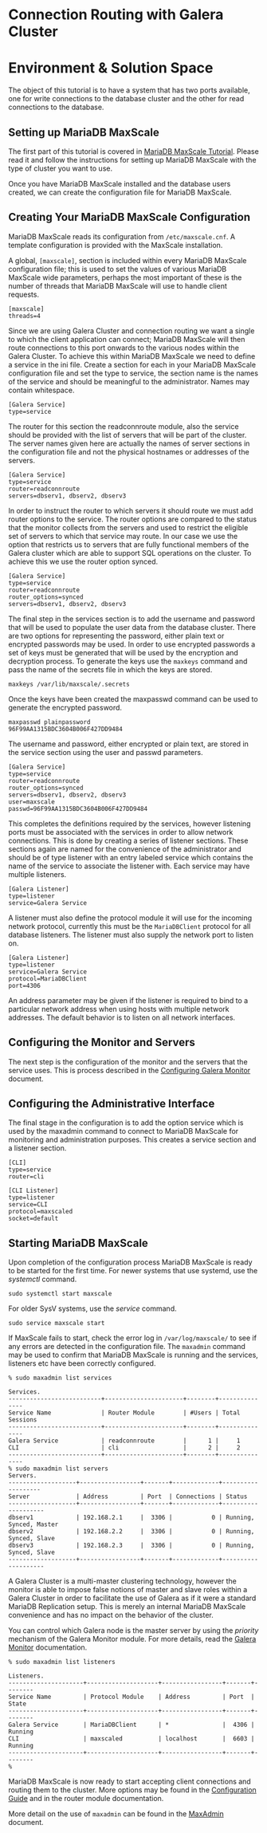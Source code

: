 # Connection Routing with Galera Cluster

# Environment & Solution Space

The object of this tutorial is to have a system that has two ports available,
one for write connections to the database cluster and the other for read
connections to the database.

## Setting up MariaDB MaxScale

The first part of this tutorial is covered in [MariaDB MaxScale Tutorial](MaxScale-Tutorial.md).
Please read it and follow the instructions for setting up MariaDB MaxScale with
the type of cluster you want to use.

Once you have MariaDB MaxScale installed and the database users created, we can
create the configuration file for MariaDB MaxScale.

## Creating Your MariaDB MaxScale Configuration

MariaDB MaxScale reads its configuration from `/etc/maxscale.cnf`. A template
configuration is provided with the MaxScale installation.

A global, `[maxscale]`, section is included within every MariaDB MaxScale
configuration file; this is used to set the values of various MariaDB MaxScale
wide parameters, perhaps the most important of these is the number of threads
that MariaDB MaxScale will use to handle client requests.

```
[maxscale]
threads=4
```

Since we are using Galera Cluster and connection routing we want a single to
which the client application can connect; MariaDB MaxScale will then route
connections to this port onwards to the various nodes within the Galera
Cluster. To achieve this within MariaDB MaxScale we need to define a service in
the ini file. Create a section for each in your MariaDB MaxScale configuration
file and set the type to service, the section name is the names of the service
and should be meaningful to the administrator. Names may contain whitespace.

```
[Galera Service]
type=service
```

The router for this section the readconnroute module, also the service should be
provided with the list of servers that will be part of the cluster. The server
names given here are actually the names of server sections in the configuration
file and not the physical hostnames or addresses of the servers.

```
[Galera Service]
type=service
router=readconnroute
servers=dbserv1, dbserv2, dbserv3
```

In order to instruct the router to which servers it should route we must add
router options to the service. The router options are compared to the status
that the monitor collects from the servers and used to restrict the eligible set
of servers to which that service may route. In our case we use the option that
restricts us to servers that are fully functional members of the Galera cluster
which are able to support SQL operations on the cluster. To achieve this we use
the router option synced.

```
[Galera Service]
type=service
router=readconnroute
router_options=synced
servers=dbserv1, dbserv2, dbserv3
```

The final step in the services section is to add the username and password that
will be used to populate the user data from the database cluster. There are two
options for representing the password, either plain text or encrypted passwords
may be used.  In order to use encrypted passwords a set of keys must be
generated that will be used by the encryption and decryption process. To
generate the keys use the `maxkeys` command and pass the name of the secrets
file in which the keys are stored.

```
maxkeys /var/lib/maxscale/.secrets
```

Once the keys have been created the maxpasswd command can be used to generate
the encrypted password.

```
maxpasswd plainpassword
96F99AA1315BDC3604B006F427DD9484
```

The username and password, either encrypted or plain text, are stored in the
service section using the user and passwd parameters.

```
[Galera Service]
type=service
router=readconnroute
router_options=synced
servers=dbserv1, dbserv2, dbserv3
user=maxscale
passwd=96F99AA1315BDC3604B006F427DD9484
```

This completes the definitions required by the services, however listening ports
must be associated with the services in order to allow network connections. This
is done by creating a series of listener sections. These sections again are
named for the convenience of the administrator and should be of type listener
with an entry labeled service which contains the name of the service to
associate the listener with. Each service may have multiple listeners.

```
[Galera Listener]
type=listener
service=Galera Service
```

A listener must also define the protocol module it will use for the incoming
network protocol, currently this must be the `MariaDBClient` protocol for all
database listeners. The listener must also supply the network port to listen on.

```
[Galera Listener]
type=listener
service=Galera Service
protocol=MariaDBClient
port=4306
```

An address parameter may be given if the listener is required to bind to a
particular network address when using hosts with multiple network addresses. The
default behavior is to listen on all network interfaces.

## Configuring the Monitor and Servers

The next step is the configuration of the monitor and the servers that the
service uses. This is process described in the
[Configuring Galera Monitor](Configuring-Galera-Monitor.md) document.

## Configuring the Administrative Interface

The final stage in the configuration is to add the option service which is used
by the maxadmin command to connect to MariaDB MaxScale for monitoring and
administration purposes. This creates a service section and a listener section.

```
[CLI]
type=service
router=cli

[CLI Listener]
type=listener
service=CLI
protocol=maxscaled
socket=default
```

## Starting MariaDB MaxScale

Upon completion of the configuration process MariaDB MaxScale is ready to be
started for the first time. For newer systems that use systemd, use the _systemctl_ command.

```
sudo systemctl start maxscale
```

For older SysV systems, use the _service_ command.

```
sudo service maxscale start
```

If MaxScale fails to start, check the error log in `/var/log/maxscale/` to see
if any errors are detected in the configuration file. The `maxadmin` command may
be used to confirm that MariaDB MaxScale is running and the services, listeners
etc have been correctly configured.

```
% sudo maxadmin list services

Services.
--------------------------+----------------------+--------+---------------
Service Name              | Router Module        | #Users | Total Sessions
--------------------------+----------------------+--------+---------------
Galera Service            | readconnroute        |      1 |     1
CLI                       | cli                  |      2 |     2
--------------------------+----------------------+--------+---------------
% sudo maxadmin list servers
Servers.
-------------------+-----------------+-------+-------------+-------------------
Server             | Address         | Port  | Connections | Status
-------------------+-----------------+-------+-------------+--------------------
dbserv1            | 192.168.2.1     |  3306 |           0 | Running, Synced, Master
dbserv2            | 192.168.2.2     |  3306 |           0 | Running, Synced, Slave
dbserv3            | 192.168.2.3     |  3306 |           0 | Running, Synced, Slave
-------------------+-----------------+-------+-------------+--------------------
```

A Galera Cluster is a multi-master clustering technology, however the monitor is able
to impose false notions of master and slave roles within a Galera Cluster in order to
facilitate the use of Galera as if it were a standard MariaDB Replication setup.
This is merely an internal MariaDB MaxScale convenience and has no impact on the behavior of the cluster.

You can control which Galera node is the master server by using the _priority_
mechanism of the Galera Monitor module. For more details,
read the [Galera Monitor](../Monitors/Galera-Monitor.md) documentation.

```
% sudo maxadmin list listeners

Listeners.
---------------------+--------------------+-----------------+-------+--------
Service Name         | Protocol Module    | Address         | Port  | State
---------------------+--------------------+-----------------+-------+--------
Galera Service       | MariaDBClient      | *               |  4306 | Running
CLI                  | maxscaled          | localhost       |  6603 | Running
---------------------+--------------------+-----------------+-------+--------
%
```

MariaDB MaxScale is now ready to start accepting client connections and routing
them to the cluster. More options may be found in the
[Configuration Guide](../Getting-Started/Configuration-Guide.md)
and in the router module documentation.

More detail on the use of `maxadmin` can be found in the
[MaxAdmin](../Reference/MaxAdmin.md) document.
